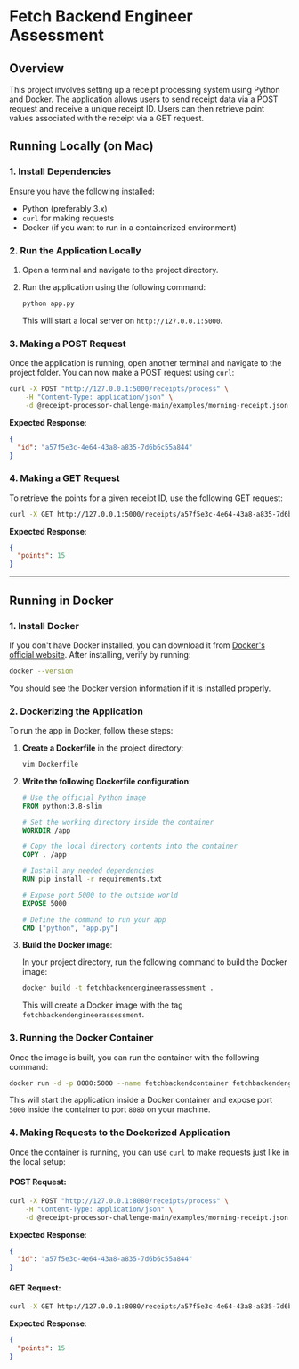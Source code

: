 # Fetch Backend Engineer Assessment

## Overview

This project involves setting up a receipt processing system using Python and Docker. The application allows users to send receipt data via a POST request and receive a unique receipt ID. Users can then retrieve point values associated with the receipt via a GET request.

## Running Locally (on Mac)

### 1. **Install Dependencies**

Ensure you have the following installed:

- Python (preferably 3.x)
- `curl` for making requests
- Docker (if you want to run in a containerized environment)

### 2. **Run the Application Locally**

1. Open a terminal and navigate to the project directory.

2. Run the application using the following command:
   ```bash
   python app.py
   ```

   This will start a local server on `http://127.0.0.1:5000`.

### 3. **Making a POST Request**

Once the application is running, open another terminal and navigate to the project folder. You can now make a POST request using `curl`:

```bash
curl -X POST "http://127.0.0.1:5000/receipts/process" \
    -H "Content-Type: application/json" \
    -d @receipt-processor-challenge-main/examples/morning-receipt.json
```

**Expected Response**:
```json
{
  "id": "a57f5e3c-4e64-43a8-a835-7d6b6c55a844"
}
```

### 4. **Making a GET Request**

To retrieve the points for a given receipt ID, use the following GET request:

```bash
curl -X GET http://127.0.0.1:5000/receipts/a57f5e3c-4e64-43a8-a835-7d6b6c55a844/points
```

**Expected Response**:
```json
{
  "points": 15
}
```

---

## Running in Docker

### 1. **Install Docker**

If you don't have Docker installed, you can download it from [Docker's official website](https://www.docker.com/). After installing, verify by running:

```bash
docker --version
```

You should see the Docker version information if it is installed properly.

### 2. **Dockerizing the Application**

To run the app in Docker, follow these steps:

1. **Create a Dockerfile** in the project directory:

   ```bash
   vim Dockerfile
   ```

2. **Write the following Dockerfile configuration**:

   ```Dockerfile
   # Use the official Python image
   FROM python:3.8-slim

   # Set the working directory inside the container
   WORKDIR /app

   # Copy the local directory contents into the container
   COPY . /app

   # Install any needed dependencies
   RUN pip install -r requirements.txt

   # Expose port 5000 to the outside world
   EXPOSE 5000

   # Define the command to run your app
   CMD ["python", "app.py"]
   ```

3. **Build the Docker image**:

   In your project directory, run the following command to build the Docker image:

   ```bash
   docker build -t fetchbackendengineerassessment .
   ```

   This will create a Docker image with the tag `fetchbackendengineerassessment`.

### 3. **Running the Docker Container**

Once the image is built, you can run the container with the following command:

```bash
docker run -d -p 8080:5000 --name fetchbackendcontainer fetchbackendengineerassessment
```

This will start the application inside a Docker container and expose port `5000` inside the container to port `8080` on your machine.

### 4. **Making Requests to the Dockerized Application**

Once the container is running, you can use `curl` to make requests just like in the local setup:

#### POST Request:

```bash
curl -X POST "http://127.0.0.1:8080/receipts/process" \
    -H "Content-Type: application/json" \
    -d @receipt-processor-challenge-main/examples/morning-receipt.json
```

**Expected Response**:
```json
{
  "id": "a57f5e3c-4e64-43a8-a835-7d6b6c55a844"
}
```

#### GET Request:

```bash
curl -X GET http://127.0.0.1:8080/receipts/a57f5e3c-4e64-43a8-a835-7d6b6c55a844/points
```

**Expected Response**:
```json
{
  "points": 15
}
```

